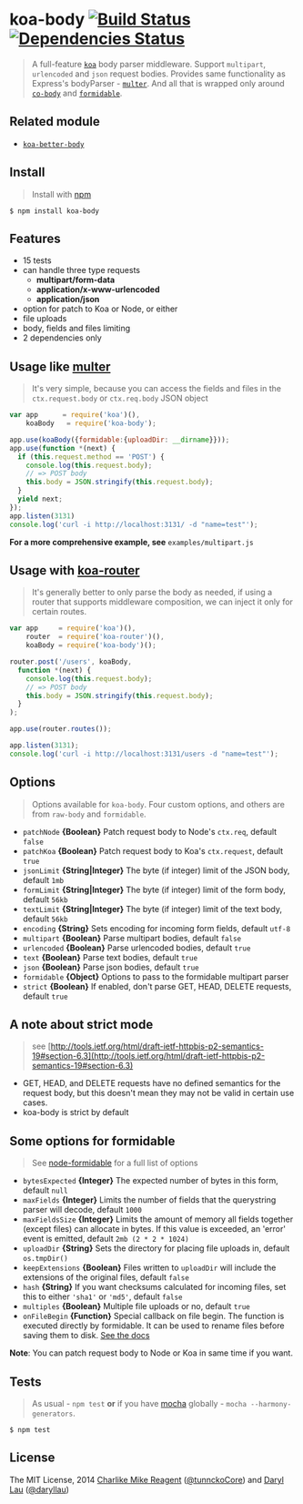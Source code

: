 koa-body [![Build Status](https://travis-ci.org/dlau/koa-body.png)](https://travis-ci.org/dlau/koa-body) [![Dependencies Status](https://david-dm.org/dlau/koa-body/status.svg)](https://david-dm.org/dlau/koa-body)
================

> A full-feature [`koa`](https://github.com/koajs/koa) body parser middleware. Support `multipart`, `urlencoded` and `json` request bodies. Provides same functionality as Express's bodyParser - [`multer`](https://github.com/expressjs/multer). And all that is wrapped only around
[`co-body`](https://github.com/visionmedia/co-body) and [`formidable`](https://github.com/felixge/node-formidable).

## Related module
- [`koa-better-body`](https://github.com/tunnckoCore/koa-better-body)

## Install
>Install with [npm](https://github.com/npm/npm)

```
$ npm install koa-body
```

## Features
- 15 tests
- can handle three type requests
  * **multipart/form-data**
  * **application/x-www-urlencoded**
  * **application/json**
- option for patch to Koa or Node, or either
- file uploads
- body, fields and files limiting
- 2 dependencies only


## Usage like [multer](https://github.com/expressjs/multer)
> It's very simple, because you can access the fields and files in the `ctx.request.body` or `ctx.req.body` JSON object

```js
var app      = require('koa')(),
    koaBody   = require('koa-body');

app.use(koaBody({formidable:{uploadDir: __dirname}}));
app.use(function *(next) {
  if (this.request.method == 'POST') {
    console.log(this.request.body);
    // => POST body
    this.body = JSON.stringify(this.request.body);
  }
  yield next;
});
app.listen(3131)
console.log('curl -i http://localhost:3131/ -d "name=test"');
```
**For a more comprehensive example, see** `examples/multipart.js`

## Usage with [koa-router](https://github.com/alexmingoia/koa-router)
> It's generally better to only parse the body as needed, if using a router that supports middleware composition, we can inject it only for certain routes.

```js
var app     = require('koa')(),
    router  = require('koa-router')(),
    koaBody = require('koa-body')();

router.post('/users', koaBody,
  function *(next) {
    console.log(this.request.body);
    // => POST body
    this.body = JSON.stringify(this.request.body);
  }
);

app.use(router.routes());

app.listen(3131);
console.log('curl -i http://localhost:3131/users -d "name=test"');
```


## Options
> Options available for `koa-body`. Four custom options, and others are from `raw-body` and `formidable`.

- `patchNode` **{Boolean}** Patch request body to Node's `ctx.req`, default `false`
- `patchKoa` **{Boolean}** Patch request body to Koa's `ctx.request`, default `true`
- `jsonLimit` **{String|Integer}** The byte (if integer) limit of the JSON body, default `1mb`
- `formLimit` **{String|Integer}** The byte (if integer) limit of the form body, default `56kb`
- `textLimit` **{String|Integer}** The byte (if integer) limit of the text body, default `56kb`
- `encoding` **{String}** Sets encoding for incoming form fields, default `utf-8`
- `multipart` **{Boolean}** Parse multipart bodies, default `false`
- `urlencoded` **{Boolean}** Parse urlencoded bodies, default `true`
- `text` **{Boolean}** Parse text bodies, default `true`
- `json` **{Boolean}** Parse json bodies, default `true`
- `formidable` **{Object}** Options to pass to the formidable multipart parser
- `strict` **{Boolean}** If enabled, don't parse GET, HEAD, DELETE requests, default `true`

## A note about strict mode
> see [http://tools.ietf.org/html/draft-ietf-httpbis-p2-semantics-19#section-6.3](http://tools.ietf.org/html/draft-ietf-httpbis-p2-semantics-19#section-6.3)
- GET, HEAD, and DELETE requests have no defined semantics for the request body, but this doesn't mean they may not be valid in certain use cases.
- koa-body is strict by default

## Some options for formidable
> See [node-formidable](https://github.com/felixge/node-formidable) for a full list of options
- `bytesExpected` **{Integer}** The expected number of bytes in this form, default `null`
- `maxFields` **{Integer}** Limits the number of fields that the querystring parser will decode, default `1000`
- `maxFieldsSize` **{Integer}** Limits the amount of memory all fields together (except files) can allocate in bytes. If this value is exceeded, an 'error' event is emitted, default `2mb (2 * 2 * 1024)`
- `uploadDir` **{String}** Sets the directory for placing file uploads in, default `os.tmpDir()`
- `keepExtensions` **{Boolean}** Files written to `uploadDir` will include the extensions of the original files, default `false`
- `hash` **{String}** If you want checksums calculated for incoming files, set this to either `'sha1'` or `'md5'`, default `false`
- `multiples` **{Boolean}** Multiple file uploads or no, default `true`
- `onFileBegin` **{Function}** Special callback on file begin. The function is executed directly by formidable. It can be used to rename files before saving them to disk. [See the docs](https://github.com/felixge/node-formidable#filebegin)


**Note**: You can patch request body to Node or Koa in same time if you want.


## Tests
> As usual - `npm test` **or** if you have [mocha](https://mochajs.org) globally - `mocha --harmony-generators`.

```
$ npm test
```

## License
The MIT License, 2014 [Charlike Mike Reagent](https://github.com/tunnckoCore) ([@tunnckoCore](https://twitter.com/tunnckoCore)) and [Daryl Lau](https://github.com/dlau) ([@daryllau](https://twitter.com/daryllau))
